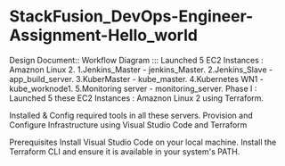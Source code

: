 # StackFusion_DevOps-Engineer-Assignment-Hello_world
Design Document::
		Workflow Diagram ::: Launched 5 EC2 Instances : Amaznon Linux 2.
	         1.Jenkins_Master - jenkins_Master.
           2.Jenkins_Slave - app_build_server.
           3.KuberMaster - kube_master.
           4.Kubernetes WN1 - kube_worknode1.
           5.Monitoring server - monitoring_server.
Phase I :
Launched 5 these  EC2 Instances : Amaznon Linux 2 using Terraform.

Installed & Config required tools in all these servers.	
Provision and Configure Infrastructure using Visual Studio Code and Terraform

Prerequisites
Install Visual Studio Code on your local machine.
Install the Terraform CLI and ensure it is available in your system's PATH.
   
